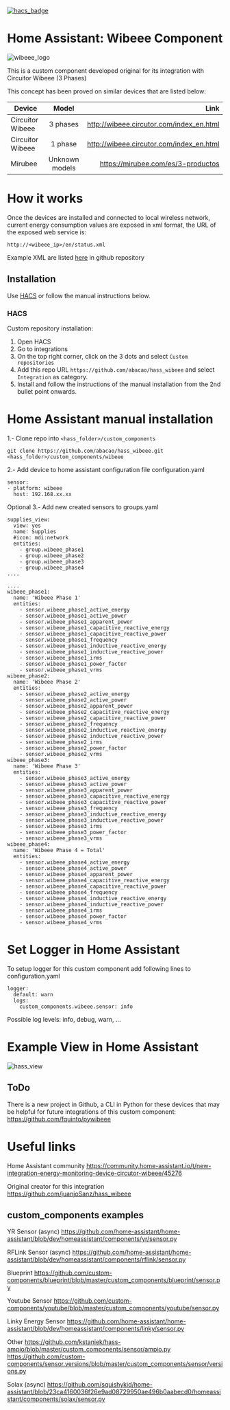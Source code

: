 [![hacs_badge](https://img.shields.io/badge/HACS-Custom-orange.svg?style=for-the-badge)](https://github.com/custom-components/hacs)

# Home Assistant: Wibeee Component
![wibeee_logo](https://wibeee.com/wp-content/uploads/2018/09/logo.png)

This is a custom component developed original for its integration with Circuitor Wibeee (3 Phases)

This concept has been proved on similar devices that are listed below:

| Device        | Model           | Link  |
| ------------- |:-------------:| -----:|
|Circuitor Wibeee| 3 phases | http://wibeee.circutor.com/index_en.html |
|Circuitor Wibeee| 1 phase |  http://wibeee.circutor.com/index_en.html  |
|Mirubee| Unknown models |  https://mirubee.com/es/3-productos |

# How it works

Once the devices are installed and connected to local wireless network, current energy consumption values are exposed in xml format, the URL of the exposed web service is:

`http://<wibeee_ip>/en/status.xml`

Example XML are listed [here](https://github.com/abacao/hass_wibeee/tree/master/examples) in github repository


## Installation

Use [HACS](https://hacs.xyz) or follow the manual instructions below.

### HACS
Custom repository installation: 
1. Open HACS
2. Go to integrations
3. On the top right corner, click on the 3 dots and select `Custom repositories`
4. Add this repo URL `https://github.com/abacao/hass_wibeee` and select `Integration` as category.
5. Install and follow the instructions of the manual installation from the 2nd bullet point onwards.

# Home Assistant manual installation

1.- Clone repo into `<hass_folder>/custom_components`
```
git clone https://github.com/abacao/hass_wibeee.git <hass_folder>/custom_components/wibeee
```

2.- Add device to home assistant configuration file configuration.yaml

```
sensor:
- platform: wibeee
  host: 192.168.xx.xx
```

Optional
3.- Add new created sensors to groups.yaml

```
supplies_view:
  view: yes
  name: Supplies
  #icon: mdi:network
  entities:
    - group.wibeee_phase1
    - group.wibeee_phase2
    - group.wibeee_phase3
    - group.wibeee_phase4
....

....
wibeee_phase1:
  name: 'Wibeee Phase 1'
  entities:
    - sensor.wibeee_phase1_active_energy
    - sensor.wibeee_phase1_active_power
    - sensor.wibeee_phase1_apparent_power
    - sensor.wibeee_phase1_capacitive_reactive_energy
    - sensor.wibeee_phase1_capacitive_reactive_power
    - sensor.wibeee_phase1_frequency
    - sensor.wibeee_phase1_inductive_reactive_energy
    - sensor.wibeee_phase1_inductive_reactive_power
    - sensor.wibeee_phase1_irms
    - sensor.wibeee_phase1_power_factor
    - sensor.wibeee_phase1_vrms
wibeee_phase2:
  name: 'Wibeee Phase 2'
  entities:
    - sensor.wibeee_phase2_active_energy
    - sensor.wibeee_phase2_active_power
    - sensor.wibeee_phase2_apparent_power
    - sensor.wibeee_phase2_capacitive_reactive_energy
    - sensor.wibeee_phase2_capacitive_reactive_power
    - sensor.wibeee_phase2_frequency
    - sensor.wibeee_phase2_inductive_reactive_energy
    - sensor.wibeee_phase2_inductive_reactive_power
    - sensor.wibeee_phase2_irms
    - sensor.wibeee_phase2_power_factor
    - sensor.wibeee_phase2_vrms
wibeee_phase3:
  name: 'Wibeee Phase 3'
  entities:
    - sensor.wibeee_phase3_active_energy
    - sensor.wibeee_phase3_active_power
    - sensor.wibeee_phase3_apparent_power
    - sensor.wibeee_phase3_capacitive_reactive_energy
    - sensor.wibeee_phase3_capacitive_reactive_power
    - sensor.wibeee_phase3_frequency
    - sensor.wibeee_phase3_inductive_reactive_energy
    - sensor.wibeee_phase3_inductive_reactive_power
    - sensor.wibeee_phase3_irms
    - sensor.wibeee_phase3_power_factor
    - sensor.wibeee_phase3_vrms
wibeee_phase4:
  name: 'Wibeee Phase 4 = Total'
  entities:
    - sensor.wibeee_phase4_active_energy
    - sensor.wibeee_phase4_active_power
    - sensor.wibeee_phase4_apparent_power
    - sensor.wibeee_phase4_capacitive_reactive_energy
    - sensor.wibeee_phase4_capacitive_reactive_power
    - sensor.wibeee_phase4_frequency
    - sensor.wibeee_phase4_inductive_reactive_energy
    - sensor.wibeee_phase4_inductive_reactive_power
    - sensor.wibeee_phase4_irms
    - sensor.wibeee_phase4_power_factor
    - sensor.wibeee_phase4_vrms
```

# Set Logger in Home Assistant

To setup logger for this custom component add following lines to configuration.yaml

```
logger:
  default: warn
  logs:
    custom_components.wibeee.sensor: info
```

Possible log levels: info, debug, warn, ...

# Example View in Home Assistant

![hass_view](https://i.imgur.com/PL3Qr4L.png "Example View in Home Assistant")

## ToDo

There is a new project in Github, a CLI in Python for these devices that may be helpful for future integrations of this custom component:
https://github.com/fquinto/pywibeee

# Useful links

Home Assistant community
https://community.home-assistant.io/t/new-integration-energy-monitoring-device-circutor-wibeee/45276

Original creator for this integration
https://github.com/juanjoSanz/hass_wibeee

## custom_components examples

YR Sensor (async)
https://github.com/home-assistant/home-assistant/blob/dev/homeassistant/components/yr/sensor.py

RFLink Sensor (async)
https://github.com/home-assistant/home-assistant/blob/dev/homeassistant/components/rflink/sensor.py

Blueprint
https://github.com/custom-components/blueprint/blob/master/custom_components/blueprint/sensor.py

Youtube Sensor
https://github.com/custom-components/youtube/blob/master/custom_components/youtube/sensor.py

Linky Energy Sensor
https://github.com/home-assistant/home-assistant/blob/dev/homeassistant/components/linky/sensor.py

Other
https://github.com/kstaniek/hass-ampio/blob/master/custom_components/sensor/ampio.py
https://github.com/custom-components/sensor.versions/blob/master/custom_components/sensor/versions.py

Solax (async)
https://github.com/squishykid/home-assistant/blob/23ca4160036f26e9ad08729950ae496b0aabecd0/homeassistant/components/solax/sensor.py

